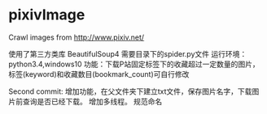 # pixivImage
Crawl images from http://www.pixiv.net/

使用了第三方类库 BeautifulSoup4
需要目录下的spider.py文件
运行环境：python3.4,windows10
功能：下载P站固定标签下的收藏超过一定数量的图片，标签(keyword)和收藏数目(bookmark_count)可自行修改

Second commit:
增加功能，在父文件夹下建立txt文件，保存图片名字，下载图片前查询是否已经下载。
增加多线程。
规范命名
